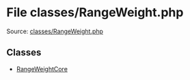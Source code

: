 File classes/RangeWeight.php
=========

Source: [classes/RangeWeight.php](https://github.com/PrestaShop/PrestaShop/blob/1.5.0.5/classes/RangeWeight.php)


Classes
-------

* [RangeWeightCore](class.RangeWeightCore.md)

